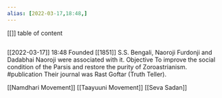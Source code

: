 ```yaml
---
alias: [2022-03-17,18:48,]
---
```

[[]]
table of content
```toc
```

[[2022-03-17]] 18:48
Founded [[1851]]
S.S. Bengali, Naoroji Furdonji and Dadabhai Naoroji were associated with it.
Objective
To improve the social condition of the Parsis and restore the purity of Zoroastrianism.
#publication Their journal was Rast Goftar (Truth Teller).

[[Namdhari Movement]]
[[Taayuuni Movement]]
[[Seva Sadan]]
